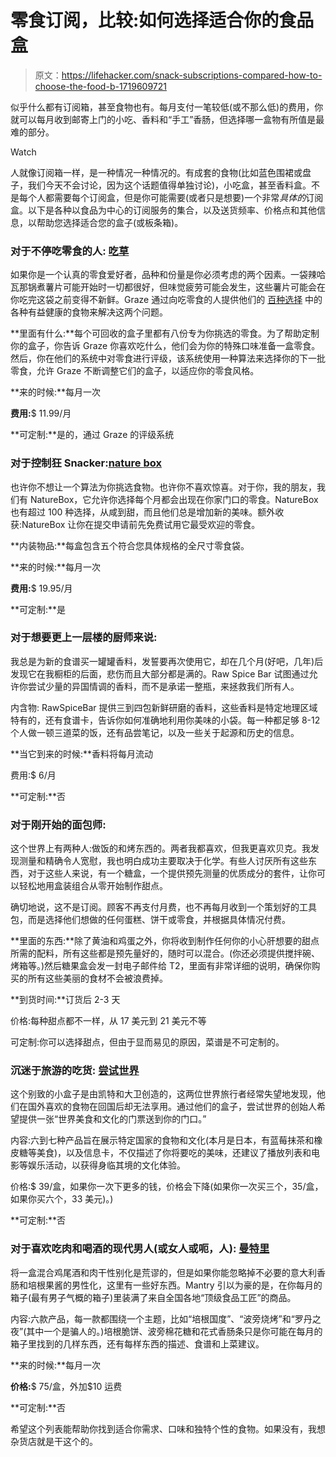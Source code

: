 # 零食订阅，比较:如何选择适合你的食品盒

> 原文：<https://lifehacker.com/snack-subscriptions-compared-how-to-choose-the-food-b-1719609721>

似乎什么都有订阅箱，甚至食物也有。每月支付一笔较低(或不那么低)的费用，你就可以每月收到邮寄上门的小吃、香料和“手工”香肠，但选择哪一盒物有所值是最难的部分。

Watch

人就像订阅箱一样，是一种情况一种情况的。有成套的食物(比如蓝色围裙或盘子，我们今天不会讨论，因为这个话题值得单独讨论)，小吃盒，甚至香料盒。不是每个人都需要每个订阅盒，但是你可能需要(或者只是想要)一个非常*具体的*订阅盒。以下是各种以食品为中心的订阅服务的集合，以及送货频率、价格点和其他信息，以帮助您选择适合您的盒子(或板条箱)。

### 对于不停吃零食的人: [吃草](https://www.graze.com/us)

如果你是一个认真的零食爱好者，品种和份量是你必须考虑的两个因素。一袋辣哈瓦那锅煮薯片可能开始时一切都很好，但味觉疲劳可能会发生，这些薯片可能会在你吃完这袋之前变得不新鲜。Graze 通过向吃零食的人提供他们的 [百种选择](https://www.graze.com/us/snacks) 中的各种有益健康的食物来解决这两个问题。

**里面有什么:**每个可回收的盒子里都有八份专为你挑选的零食。为了帮助定制你的盒子，你告诉 Graze 你喜欢吃什么，他们会为你的特殊口味准备一盒零食。然后，你在他们的系统中对零食进行评级，该系统使用一种算法来选择你的下一批零食，允许 Graze 不断调整它们的盒子，以适应你的零食风格。

**来的时候:**每月一次

**费用:**$ 11.99/月

**可定制:**是的，通过 Graze 的评级系统

### 对于控制狂 Snacker:[nature box](https://naturebox.com/)

也许你不想让一个算法为你挑选食物。也许你不喜欢惊喜。对于你，我的朋友，我们有 NatureBox，它允许你选择每个月都会出现在你家门口的零食。NatureBox 也有超过 100 种选择，从咸到甜，而且他们总是增加新的美味。额外收获:NatureBox 让你在提交申请前先免费试用它最受欢迎的零食。

**内装物品:**每盒包含五个符合您具体规格的全尺寸零食袋。

**来的时候:**每月一次

**费用:**$ 19.95/月

**可定制:**是

### 对于想要更上一层楼的厨师来说:

我总是为新的食谱买一罐罐香料，发誓要再次使用它，却在几个月(好吧，几年)后发现它在我橱柜的后面，悲伤而且大部分都是满的。Raw Spice Bar 试图通过允许你尝试少量的异国情调的香料，而不是承诺一整瓶，来拯救我们所有人。

内含物: RawSpiceBar 提供三到四包新鲜研磨的香料，这些香料是特定地理区域特有的，还有食谱卡，告诉你如何准确地利用你美味的小袋。每一种都足够 8-12 个人做一顿三道菜的饭，还有品尝笔记，以及一些关于起源和历史的信息。

**当它到来的时候:**香料将每月流动

费用:$ 6/月

**可定制:**否

### 对于刚开始的面包师:

这个世界上有两种人:做饭的和烤东西的。两者我都喜欢，但我更喜欢贝克。我发现测量和精确令人宽慰，我也明白成功主要取决于化学。有些人讨厌所有这些东西，对于这些人来说，有一个糖盒，一个提供预先测量的优质成分的套件，让你可以轻松地用盒装组合从零开始制作甜点。

确切地说，这不是订阅。顾客不再支付月费，也不再每月收到一个策划好的工具包，而是选择他们想做的任何蛋糕、饼干或零食，并根据具体情况付费。

**里面的东西:**除了黄油和鸡蛋之外，你将收到制作任何你的小心肝想要的甜点所需的配料，所有这些都是预先量好的，随时可以混合。(你还必须提供搅拌碗、烤箱等。)然后糖果盒会发一封电子邮件给 T2，里面有非常详细的说明，确保你购买的所有这些美丽的食材不会被浪费掉。

**到货时间:**订货后 2-3 天

价格:每种甜点都不一样，从 17 美元到 21 美元不等

可定制:你可以选择甜点，但由于显而易见的原因，菜谱是不可定制的。

### 沉迷于旅游的吃货: [尝试世界](http://www.trytheworld.com/)

这个别致的小盒子是由凯特和大卫创造的，这两位世界旅行者经常失望地发现，他们在国外喜欢的食物在回国后却无法享用。通过他们的盒子，尝试世界的创始人希望提供一张“世界美食和文化的门票送到你的门口。”

内容:六到七种产品旨在展示特定国家的食物和文化(本月是日本，有蓝莓抹茶和橡皮糖等美食)，以及信息卡，不仅描述了你将要吃的美味，还建议了播放列表和电影等娱乐活动，以获得身临其境的文化体验。

价格:$ 39/盒，如果你一次下更多的钱，价格会下降(如果你一次买三个，35/盒，如果你买六个，33 美元)。)

**可定制:**否

### 对于喜欢吃肉和喝酒的现代男人(或女人或呃，人): [曼特里](http://mantry.com/)

将一盒混合鸡尾酒和肉干性别化是荒谬的，但是如果你能忽略掉不必要的意大利香肠和培根果酱的男性化，这里有一些好东西。Mantry 引以为豪的是，在你每月的箱子(最有男子气概的箱子)里装满了来自全国各地“顶级食品工匠”的商品。

内容:六款产品，每一款都围绕一个主题，比如“培根国度”、“波旁烧烤”和“罗丹之夜”(其中一个是骗人的。)培根脆饼、波旁棉花糖和花式香肠条只是你可能在每月的箱子里找到的几样东西，还有每样东西的描述、食谱和上菜建议。

**来的时候:**每月一次

**价格:**$ 75/盒，外加$10 运费

**可定制:**否

希望这个列表能帮助你找到适合你需求、口味和独特个性的食物。如果没有，我想杂货店就是干这个的。